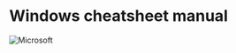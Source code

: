 # Windows cheatsheet manual
![Microsoft](https://img.shields.io/badge/Microsoft-0078D4?style=for-the-badge&logo=microsoft&logoColor=white)
